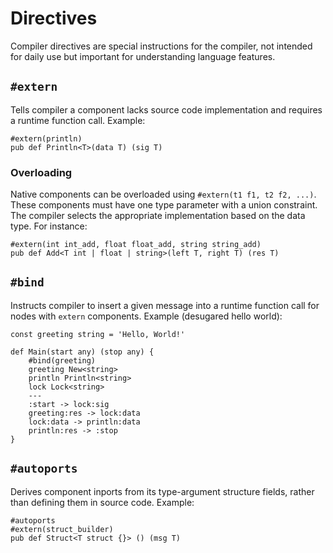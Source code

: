 # Directives

Compiler directives are special instructions for the compiler, not intended for daily use but important for understanding language features.

## `#extern`

Tells compiler a component lacks source code implementation and requires a runtime function call. Example:

```neva
#extern(println)
pub def Println<T>(data T) (sig T)
```

### Overloading

Native components can be overloaded using `#extern(t1 f1, t2 f2, ...)`. These components must have one type parameter with a union constraint. The compiler selects the appropriate implementation based on the data type. For instance:

```neva
#extern(int int_add, float float_add, string string_add)
pub def Add<T int | float | string>(left T, right T) (res T)
```

## `#bind`

Instructs compiler to insert a given message into a runtime function call for nodes with `extern` components. Example (desugared hello world):

```neva
const greeting string = 'Hello, World!'

def Main(start any) (stop any) {
	#bind(greeting)
	greeting New<string>
	println Println<string>
	lock Lock<string>
	---
	:start -> lock:sig
	greeting:res -> lock:data
	lock:data -> println:data
	println:res -> :stop
}
```

## `#autoports`

Derives component inports from its type-argument structure fields, rather than defining them in source code. Example:

```neva
#autoports
#extern(struct_builder)
pub def Struct<T struct {}> () (msg T)
```
